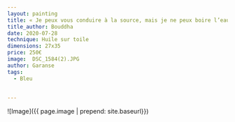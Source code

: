 ```yaml
---
layout: painting
title: « Je peux vous conduire à la source, mais je ne peux boire l’eau à votre place. »       
title_author: Bouddha 
date: 2020-07-28
technique: Huile sur toile
dimensions: 27x35
price: 250€
image:  DSC_1584(2).JPG
author: Garanse
tags:
  - Bleu
  
  
---
```

![Image]({{ page.image | prepend: site.baseurl}})

